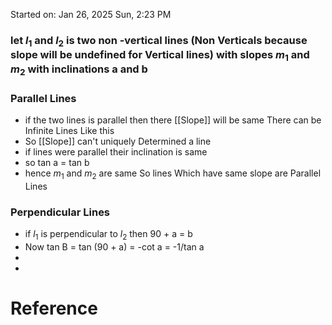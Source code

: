 Started on:  Jan 26, 2025 Sun, 2:23 PM

### let $l_1$ and $l_2$ is two non -vertical lines (Non Verticals because slope will be undefined for Vertical lines) with slopes $m_1$ and $m_2$ with inclinations a and b 
### Parallel Lines
- if the two lines is parallel then there [[Slope]] will be same There can be Infinite Lines Like this
- So [[Slope]] can't uniquely Determined a line
- if lines were parallel their inclination is same
- so tan a = tan b
- hence $m_1$ and $m_2$ are same
So lines Which have same slope are Parallel Lines

### Perpendicular Lines
- if $l_1$ is perpendicular to $l_2$ then 90 + a = b
- Now tan B = tan (90 + a) = -cot a = -1/tan a
- 
- 



# Reference


